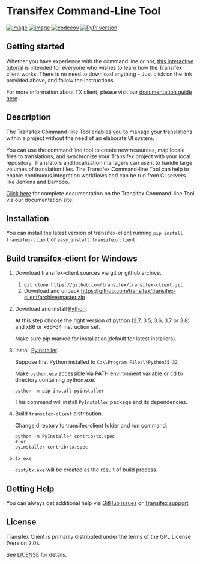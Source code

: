 Transifex Command-Line Tool
===========================
[![image](https://circleci.com/gh/transifex/transifex-client/tree/master.svg?style=shield&circle-token=33aafd984726261eff1b73278a0cf761382c478a)](https://circleci.com/gh/transifex/transifex-client/tree/master)
[![image](https://ci.appveyor.com/api/projects/status/github/transifex/transifex-client?branch=master&svg=true)](https://ci.appveyor.com/project/transifex/transifex-client/branch/master)
[![codecov](https://codecov.io/gh/transifex/transifex-client/branch/master/graph/badge.svg)](https://codecov.io/gh/transifex/transifex-client)
[![PyPI version](https://badge.fury.io/py/transifex-client.svg)](https://badge.fury.io/py/transifex-client)



## Getting started
Whether you have experience with the command line or not, [this interactive tutorial](https://www.transifex.com/learn/txclient/) is intended for everyone who wishes to learn how the Transifex client works. There is no need to download anything - Just click on the link provided above, and follow the instructions.

For more information about TX client, please visit our [documentation guide here](https://docs.transifex.com/client/introduction).

Description
---
The Transifex Command-line Tool enables you to manage your translations within a project without the need of an elaborate UI system.

You can use the command line tool to create new resources, map locale files to translations, and synchronize your Transifex project with your local repository. Translators and localization managers can use it to handle large volumes of translation files.  The Transifex Command-line Tool can help to enable continuous integration workflows and can be run from CI servers like Jenkins and Bamboo.

[Click  here](http://docs.transifex.com/client/) for complete documentation on the Transifex Command-line Tool via our documentation site.

Installation
------------

You can install the latest version of transifex-client running `pip install transifex-client` or `easy_install transifex-client`.

Build transifex-client for Windows
----------------------------------

1.  Download transifex-client sources via git or github archive.
    1.  `git clone https://github.com/transifex/transifex-client.git`
    2.  Download and unpack <https://github.com/transifex/transifex-client/archive/master.zip>

2.  Download and install [Python](https://www.python.org/downloads/windows/).

    At this step choose the right version of python (2.7, 3.5, 3.6, 3.7 or 3.8) and x86 or x86-64 instruction set.

    Make sure pip marked for installation(default for latest installers).

3.  Install [PyInstaller](http://www.pyinstaller.org).

    Suppose that Python installed to `C:\\Program Files\\Python35-32`

    Make `python.exe` accessible via PATH environment variable or cd to directory containing python.exe.

        python -m pip install pyinstaller

    This command will install `PyInstaller` package and its dependencies.

4.  Build `transifex-client` distribution.

    Change directory to transifex-client folder and run command:

        python -m PyInstaller contrib/tx.spec
        # or
        pyinstaller contrib/tx.spec

5.  `tx.exe`

    `dist/tx.exe` will be created as the result of build process.


Getting Help
---
You can always get additional help via [GitHub issues](https://github.com/transifex/txgh/issues) or [Transifex support](https://www.transifex.com/contact/)

License
---
Transifex Client is primarily distributed under the terms of the GPL License (Version 2.0).

See [LICENSE](https://github.com/transifex/transifex-client/blob/master/LICENSE) for details.
